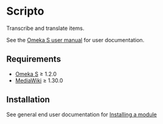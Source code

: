 # Scripto

Transcribe and translate items.

See the [Omeka S user manual](https://omeka.org/s/docs/user-manual/) for user documentation.

## Requirements

- [Omeka S](https://omeka.org/s/) ≥ 1.2.0
- [MediaWiki](https://www.mediawiki.org/wiki/MediaWiki) ≥ 1.30.0

## Installation

See general end user documentation for [Installing a module](http://dev.omeka.org/docs/s/user-manual/modules/#installing-modules)
